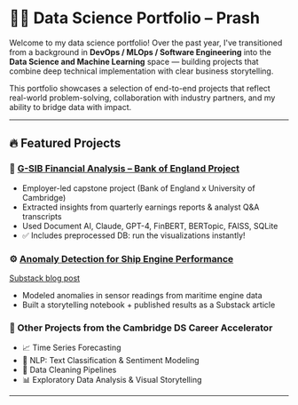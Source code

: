 # 👩‍💻 Data Science Portfolio – Prash

Welcome to my data science portfolio! Over the past year, I've transitioned from a background in **DevOps / MLOps / Software Engineering** into the **Data Science and Machine Learning** space — building projects that combine deep technical implementation with clear business storytelling.

This portfolio showcases a selection of end-to-end projects that reflect real-world problem-solving, collaboration with industry partners, and my ability to bridge data with impact.

---

## 🔥 Featured Projects

### 🏦 [G-SIB Financial Analysis – Bank of England Project](./boe-gsibs-financial-analysis/G_SIB_Financal_Reports_Analysis.ipynb)

- Employer-led capstone project (Bank of England x University of Cambridge)
- Extracted insights from quarterly earnings reports & analyst Q&A transcripts
- Used Document AI, Claude, GPT-4, FinBERT, BERTopic, FAISS, SQLite
- ✅ Includes preprocessed DB: run the visualizations instantly!

### ⚙️ [Anomaly Detection for Ship Engine Performance](./ship-engine-anomaly-detection/ship_engine_anomaly_detection.ipynb)

[Substack blog post](https://open.substack.com/pub/prasanth2402/p/ship-engine-anomaly-detection)

- Modeled anomalies in sensor readings from maritime engine data
- Built a storytelling notebook + published results as a Substack article

### 🔎 Other Projects from the Cambridge DS Career Accelerator

- 📈 Time Series Forecasting
- 🧠 NLP: Text Classification & Sentiment Modeling
- 🧼 Data Cleaning Pipelines
- 📊 Exploratory Data Analysis & Visual Storytelling

---

